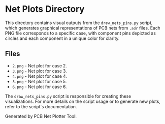 # Net Plots Directory

This directory contains visual outputs from the `draw_nets_pins.py` script, which generates graphical representations of PCB nets from `.adr` files. Each PNG file corresponds to a specific case, with component pins depicted as circles and each component in a unique color for clarity.

## Files

- `2.png` - Net plot for case 2.
- `3.png` - Net plot for case 3.
- `4.png` - Net plot for case 4.
- `5.png` - Net plot for case 5.
- `6.png` - Net plot for case 6.

The `draw_nets_pins.py` script is responsible for creating these visualizations. For more details on the script usage or to generate new plots, refer to the script's documentation.

Generated by PCB Net Plotter Tool.

